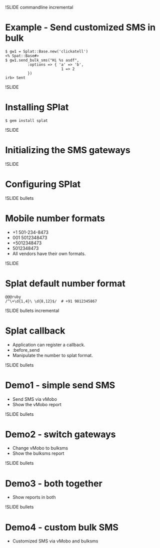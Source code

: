 !SLIDE commandline incremental

# Example - Send customized SMS in bulk

    $ gw1 = Splat::Base.new('clickatell')
    <% Spat::Base#>
    $ gw1.send_bulk_sms("Hi %s asdf",
              :options => { 'a' => 'b',
                             1 => 2 
              })
    irb> Sent

!SLIDE 

# Installing SPlat

    $ gem install splat

!SLIDE

# Initializing the SMS gateways

!SLIDE

# Configuring SPlat

!SLIDE bullets

# Mobile number formats

* +1 501-234-8473
* 001 5012348473
* +5012348473
* 5012348473
* All vendors have their own formats.

!SLIDE

# Splat default number format

    @@@ruby
    /^\+\d{1,4}\ \d{8,12}$/  # +91 9812345867


!SLIDE bullets incremental

# Splat callback

* Application can register a callback.
* :before_send 
* Manipulate the number to splat format.

!SLIDE bullets 

# Demo1 - simple send SMS

* Send SMS via vMobo
* Show the vMobo report

!SLIDE bullets 

# Demo2 - switch gateways

* Change vMobo to bulksms
* Show the bulksms report

!SLIDE bullets 

# Demo3 - both together

* Show reports in both

!SLIDE bullets 

# Demo4 - custom bulk SMS

* Customized SMS via vMobo and bulksms
